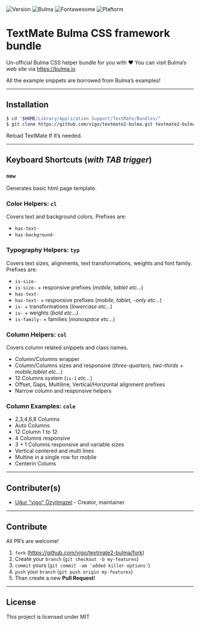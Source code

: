 ![Version](https://img.shields.io/badge/version-0.1.0-orange.svg)
![Bulma](https://img.shields.io/badge/bulma-0.7.2-green.svg)
![Fontawesome](https://img.shields.io/badge/fontawesome-5.3.1-green.svg)
![Plaftorm](https://img.shields.io/badge/platform-TextMate-blue.svg)

# TextMate Bulma CSS framework bundle

Un-official Bulma CSS helper bundle for you with ❤️ You can visit Bulma’s
web site via https://bulma.io

All the example snippets are borrowed from Bulma’s examples!

---

## Installation

```bash
$ cd "$HOME/Library/Application Support/TextMate/Bundles/"
$ git clone https://github.com/vigo/textmate2-bulma.git textmate2-bulma.tmbundle
```

Reload TextMate If It’s needed.

---

## Keyboard Shortcuts (*with TAB trigger*)

### `new`

Generates basic html page template.

### Color Helpers: `cl`

Covers text and background colors. Prefixes are:

- `has-text-`
- `has-background-`

### Typography Helpers: `typ`

Covers text sizes, alignments, text transformations, weights and font family.
Prefixes are:

- `is-size-`
- `is-size-` + responsive prefixes (*mobile, tablet etc...*)
- `has-text-`
- `has-text-` + responsive prefixes (*mobile, tablet, -only etc...*)
- `is-` + transformations (*lowercase etc...*)
- `is-` + weights (*bold etc...*)
- `is-family-` + families (*monospace etc...*)

### Column Helpers: `col`

Covers column related snippets and class names.

- Column/Columns wrapper
- Column/Columns sizes and responsive (*three-quarters, two-thirds + mobile,tablet etc...*)
- 12 Columns system (`is-1` *etc...*)
- Offset, Gaps, Multiline, Vertical/Horizontal alignment prefixes
- Narrow column and responsive helpers

### Column Examples: `cole`

- 2,3,4,6,8 Columns
- Auto Columns
- 12 Column 1 to 12
- 4 Columns responsive
- 3 + 1 Columns responsive and variable sizes
- Vertical centered and multi lines
- Multine in a single row for mobile
- Centerin Colums

---

## Contributer(s)

* [Uğur "vigo" Özyılmazel](https://github.com/vigo) - Creator, maintainer


---


## Contribute

All PR’s are welcome!

1. `fork` (https://github.com/vigo/textmate2-bulma/fork)
1. Create your `branch` (`git checkout -b my-features`)
1. `commit` yours (`git commit -am 'added killer options'`)
1. `push` your `branch` (`git push origin my-features`)
1. Than create a new **Pull Request**!


---


## License

This project is licensed under MIT

